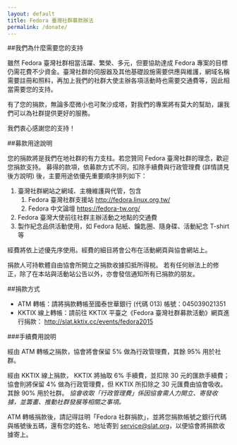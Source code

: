 ```yaml
---
layout: default
title: Fedora 臺灣社群募款辦法
permalink: /donate/
---
```


##我們為什麼需要您的支持

雖然 Fedora 臺灣社群相當活躍、繁榮、多元，但要協助達成 Fedora 專案的目標仍需花費不少資金。臺灣社群的伺服器及其他基礎設施需要供應與維護，網域名稱需要註冊和照料，再加上我們的社群大使主辦各項活動時也需要交通費等，因此相當需要您的支持。

有了您的捐款，無論多麼微小也可聚沙成塔，對我們的專案將有莫大的幫助，讓我們可以為社群提供更好的服務。

我們衷心感謝您的支持！

##募款用途說明

您的捐款將是我們在地社群的有力支柱。若您贊同 Fedora 臺灣社群的理念，歡迎您捐款支持。
募得的款項，依募款方式不同，扣除手續費與行政管理費 (詳情請見後方說明) 後，主要用途依優先重要順序排列如下：

1. 臺灣社群網站之網域、主機維護與代管，包含
	1. Fedora 臺灣社群支援站 <http://fedora.linux.org.tw/>
	2. Fedora 中文論壇 <https://fedora-tw.org/>
2. Fedora 臺灣大使前往社群主辦活動之地點的交通費
3. 製作紀念品供活動使用，如 Fedora 貼紙、鑰匙圈、隨身碟、活動紀念 T-shirt 等

經費將依上述優先序使用。經費的細目將會公布在活動網頁與協會網站上。

捐款人可持軟體自由協會所開立之捐款收據扣抵所得稅。
若有任何辦法上的修正，除了在本站與活動站公告以外，亦會發信通知所有已捐款的朋友。

##捐款方式

* ATM 轉帳：請將捐款轉帳至國泰世華銀行 (代碼 013) 帳號：045039021351
* KKTIX 線上轉帳：請前往 KKTIX 平臺之《Fedora 臺灣社群募款活動》網頁進行捐款： <http://slat.kktix.cc/events/fedora2015>

###手續費用說明

經由 ATM 轉帳之捐款，協會將會保留 5% 做為行政管理費，其餘 95% 用於社群。

經由 KKTIX 線上捐款， KKTIX 將抽取 6% 手續費，並扣除 30 元的匯款手續費；協會則將保留 4% 做為行政管理費，但 KKTIX 所扣除之 30 元匯費由協會吸收。其餘 90% 用於社群。
*協會收取「行政管理費」係因協會需人力開立、寄發收據，並籌畫、推動社群發展等相關之事項。*

ATM 轉帳捐款後，請記得註明「Fedora 社群捐款」，並將您捐款帳號之銀行代碼與帳號後五碼，還有您的姓名、地址寄到 <service@slat.org>，以便協會將捐款收據寄上。
